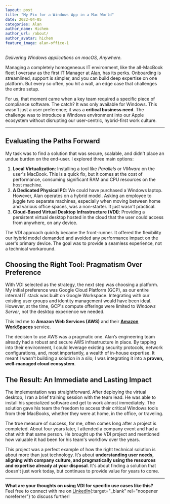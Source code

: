 ```yaml
---
layout: post
title: "My Fix for a Windows App in a Mac World"
date: 2022-04-05
categories: Alan
author_name: Hichem
author_url: /about/
author_avatar: hichem
feature_image: alan-office-1
---
```

*Delivering Windows applications on macOS, Anywhere.*

Managing a completely homogeneous IT environment, like the all-MacBook fleet I oversaw as the first IT Manager at [Alan](https://alan.com), has its perks. Onboarding is streamlined, support is simpler, and you can build deep expertise on one platform. But every so often, you hit a wall, an edge case that challenges the entire setup.

For us, that moment came when a key team required a specific piece of compliance software. The catch? It was only available for Windows. This wasn't just a user preference; it was a **critical business need**. The challenge was to introduce a Windows environment into our Apple ecosystem without disrupting our user-centric, hybrid-first work culture.

---

## Evaluating the Paths Forward

My task was to find a solution that was secure, scalable, and didn't place an undue burden on the end-user. I explored three main options:

1.  **Local Virtualization**: Installing a tool like *Parallels* or *VMware* on the user's MacBook. This is a quick fix, but it comes at the cost of performance, consuming significant RAM and CPU resources on the host machine.
2.  **A Dedicated Physical PC**: We could have purchased a Windows laptop. However, Alan operates on a hybrid model. Asking an employee to juggle two separate machines, especially when moving between home and various office spaces, was a non-starter. It just wasn't practical.
3.  **Cloud-Based Virtual Desktop Infrastructure (VDI)**: Providing a persistent virtual desktop hosted in the cloud that the user could access from anywhere, on any device.

The VDI approach quickly became the front-runner. It offered the flexibility our hybrid model demanded and avoided any performance impact on the user's primary device. The goal was to provide a seamless experience, not a technical workaround.

## Choosing the Right Tool: Pragmatism Over Preference

With VDI selected as the strategy, the next step was choosing a platform. My initial preference was Google Cloud Platform (GCP), as our entire internal IT stack was built on Google Workspace. Integrating with our existing user groups and identity management would have been ideal. However, at the time, GCP's compute offerings were limited to *Windows Server*, not the desktop experience we needed.

This led me to **Amazon Web Services (AWS)** and their **[Amazon WorkSpaces](https://aws.amazon.com/workspaces/)** service.

The decision to use AWS was a pragmatic one. Alan’s engineering team already had a robust and secure AWS infrastructure in place. By tapping into their environment, I could leverage existing security protocols, network configurations, and, most importantly, a wealth of in-house expertise. It meant I wasn't building a solution in a silo; I was integrating it into a **proven, well-managed cloud ecosystem**.

## The Result: An Immediate and Lasting Impact

The implementation was straightforward. After deploying the virtual desktop, I ran a brief training session with the team lead. He was able to install his specialized software and get to work almost immediately. The solution gave his team the freedom to access their critical Windows tools from their MacBooks, whether they were at home, in the office, or traveling.

The true measure of success, for me, often comes long after a project is completed. About four years later, I attended a company event and had a chat with that same person. He brought up the VDI project and mentioned how valuable it had been for his team's workflow over the years.

This project was a perfect example of how the right technical solution is about more than just technology. It’s about **understanding user needs, aligning with company culture, and pragmatically using the resources and expertise already at your disposal**. It's about finding a solution that doesn't just work today, but continues to provide value for years to come.

---

**What are your thoughts on using VDI for specific use cases like this?**\
Feel free to connect with me on [LinkedIn](https://www.linkedin.com/in/hichem-bm/){:target="_blank" rel="noopener noreferrer"} to discuss further!
